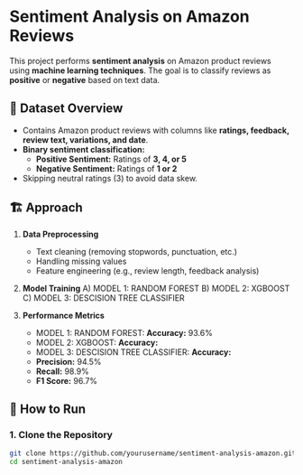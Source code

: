 # Sentiment Analysis on Amazon Reviews

This project performs **sentiment analysis** on Amazon product reviews using **machine learning techniques**. The goal is to classify reviews as **positive** or **negative** based on text data.

## 📌 Dataset Overview
- Contains Amazon product reviews with columns like **ratings, feedback, review text, variations, and date**.
- **Binary sentiment classification:**  
  - **Positive Sentiment:** Ratings of **3, 4, or 5**  
  - **Negative Sentiment:** Ratings of **1 or 2**  
- Skipping neutral ratings (3) to avoid data skew.

## 🏗️ Approach
1. **Data Preprocessing**
   - Text cleaning (removing stopwords, punctuation, etc.)
   - Handling missing values
   - Feature engineering (e.g., review length, feedback analysis)

2. **Model Training**
   A) MODEL 1: RANDOM FOREST
   B) MODEL 2: XGBOOST
   C) MODEL 3: DESCISION TREE CLASSIFIER

4. **Performance Metrics**
   -  MODEL 1: RANDOM FOREST: **Accuracy:** 93.6%
   -  MODEL 2: XGBOOST: **Accuracy:** 
   -  MODEL 3: DESCISION TREE CLASSIFIER: **Accuracy:** 
   - **Precision:** 94.5%
   - **Recall:** 98.9%
   - **F1 Score:** 96.7%

## 🚀 How to Run
### **1. Clone the Repository**
```bash
git clone https://github.com/yourusername/sentiment-analysis-amazon.git
cd sentiment-analysis-amazon
